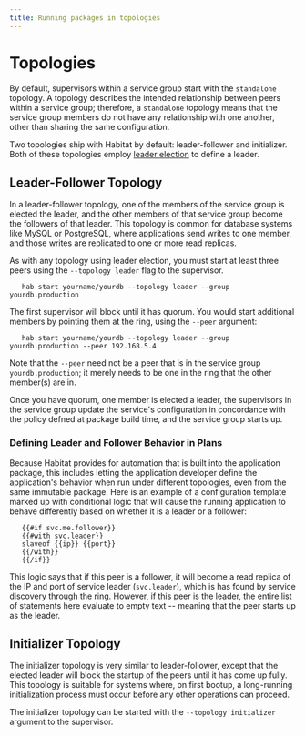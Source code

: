 ```yaml
---
title: Running packages in topologies
---
```


# Topologies

By default, supervisors within a service group start with the `standalone` topology. A topology describes the intended relationship between peers within a service group; therefore, a `standalone` topology means that the service group members do not have any relationship with one another, other than sharing the same configuration.

Two topologies ship with Habitat by default: leader-follower and initializer. Both of these topologies employ [leader election](/docs/internals-leader-election) to define a leader.

## Leader-Follower Topology

In a leader-follower topology, one of the members of the service group is elected the leader, and the other members of that service group become the followers of that leader. This topology is common for database systems like MySQL or PostgreSQL, where applications send writes to one member, and those writes are replicated to one or more read replicas.

As with any topology using leader election, you must start at least three peers using the `--topology leader` flag to the supervisor.

       hab start yourname/yourdb --topology leader --group yourdb.production

The first supervisor will block until it has quorum. You would start additional members by pointing them at the ring, using the `--peer` argument:

       hab start yourname/yourdb --topology leader --group yourdb.production --peer 192.168.5.4

Note that the `--peer` need not be a peer that is in the service group `yourdb.production`; it merely needs to be one in the ring that the other member(s) are in.

Once you have quorum, one member is elected a leader, the supervisors in the service group update the service's configuration in concordance with the policy defned at package build time, and the service group starts up.

### Defining Leader and Follower Behavior in Plans

Because Habitat provides for automation that is built into the application package, this includes letting the application developer define the application's behavior when run under different topologies, even from the same immutable package. Here is an example of a configuration template marked up with conditional logic that will cause the running application to behave differently based on whether it is a leader or a follower:

       {{#if svc.me.follower}}
       {{#with svc.leader}}
       slaveof {{ip}} {{port}}
       {{/with}}
       {{/if}}

This logic says that if this peer is a follower, it will become a read replica of the IP and port of service leader (`svc.leader`), which is has found by service discovery through the ring. However, if this peer is the leader, the entire list of statements here evaluate to empty text -- meaning that the peer starts up as the leader.

## Initializer Topology

The initializer topology is very similar to leader-follower, except that the elected leader will block the startup of the peers until it has come up fully. This topology is suitable for systems where, on first bootup, a long-running initialization process must occur before any other operations can proceed.

The initializer topology can be started with the `--topology initializer` argument to the supervisor.
